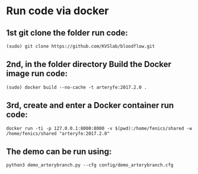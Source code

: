 # Run code via docker

## 1st git clone the folder run code:
`(sudo) git clone https://github.com/KVSlab/bloodflow.git`

## 2nd, in the folder directory Build the Docker image run code: 
`(sudo) docker build --no-cache -t arteryfe:2017.2.0 .`

## 3rd, create and enter a Docker container run code:
`docker run -ti -p 127.0.0.1:8000:8000 -v $(pwd):/home/fenics/shared -w /home/fenics/shared "arteryfe:2017.2.0"`

## The demo can be run using:
`python3 demo_arterybranch.py --cfg config/demo_arterybranch.cfg`
